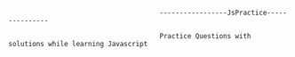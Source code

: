                                           -----------------JsPractice---------------

                                          Practice Questions with solutions while learning Javascript
